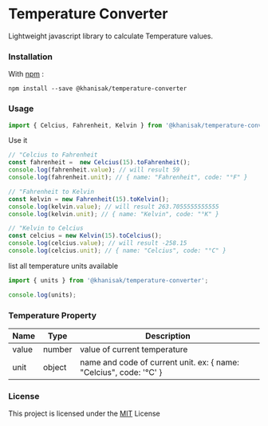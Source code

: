 # Temperature Converter

Lightweight javascript library to calculate Temperature values.

### Installation
With [npm](https://www.npmjs.com/ "npm") : 

`npm install --save @khanisak/temperature-converter`

### Usage
```javascript
import { Celcius, Fahrenheit, Kelvin } from '@khanisak/temperature-converter';
```

Use it
```javascript
// "Celcius to Fahrenheit
const fahrenheit =  new Celcius(15).toFahrenheit(); 
console.log(fahrenheit.value); // will result 59
console.log(fahrenheit.unit); // { name: "Fahrenheit", code: "°F" }

// "Fahrenheit to Kelvin
const kelvin = new Fahrenheit(15).toKelvin();
console.log(kelvin.value); // will result 263.7055555555555
console.log(kelvin.unit); // { name: "Kelvin", code: "°K" }

// "Kelvin to Celcius
const celcius = new Kelvin(15).toCelcius();
console.log(celcius.value); // will result -258.15
console.log(celcius.unit); // { name: "Celcius", code: "°C" }
```

list all temperature units available
```javascript
import { units } from '@khanisak/temperature-converter';

console.log(units);
```

### Temperature Property
| Name | Type | Description |
|---|---|---|
| value | number | value of current temperature
| unit | object | name and code of current unit. ex: { name: "Celcius", code: '°C' }

### License
This project is licensed under the [MIT](https://github.com/khanisak/temperature-converter/blob/master/license "MIT") License